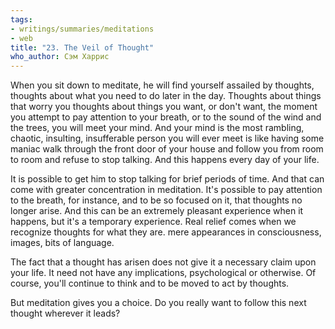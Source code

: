 ```yaml
---
tags:
- writings/summaries/meditations
- web
title: "23. The Veil of Thought"
who_author: Сэм Харрис
---
```


When you sit down to meditate, he will find yourself assailed by thoughts, thoughts about what you need to do later in the day. Thoughts about things that worry you thoughts about things you want, or don't want, the moment you attempt to pay attention to your breath, or to the sound of the wind and the trees, you will meet your mind. And your mind is the most rambling, chaotic, insulting, insufferable person you will ever meet is like having some maniac walk through the front door of your house and follow you from room to room and refuse to stop talking. And this happens every day of your life. 

It is possible to get him to stop talking for brief periods of time. And that can come with greater concentration in meditation. It's possible to pay attention to the breath, for instance, and to be so focused on it, that thoughts no longer arise. And this can be an extremely pleasant experience when it happens, but it's a temporary experience. Real relief comes when we recognize thoughts for what they are. mere appearances in consciousness, images, bits of language. 

The fact that a thought has arisen does not give it a necessary claim upon your life. It need not have any implications, psychological or otherwise. Of course, you'll continue to think and to be moved to act by thoughts. 

But meditation gives you a choice. Do you really want to follow this next thought wherever it leads?
